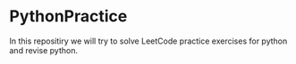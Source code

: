 # PythonPractice

In this repositiry we will try to solve LeetCode practice exercises for python and revise python.
